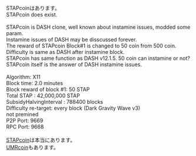 STAPcoinはあります。<br>
STAPcoin does exist.<br>
<br>
STAPcoin is DASH clone, well known about instamine issues, modded some param.<br>
Instamine issues of DASH may be disscussed forever.<br>
The reward of STAPcoin Block#1 is changed to 50 coin from 500 coin.<br>
Difficulty is same as DASH after instamine block.<br>
STAPcoin has same function as DASH v12.1.5.
50 coin can instamine or not?<br>
STAPcoin itself is the answer of DASH instamine issues.<br>
<br>
Algorithm: X11<br>
Block time: 2.0 minutes<br>
Block reward of block #1: 50 STAP<br>
Total STAP : 42,000,000 STAP<br>
SubsidyHalvingInterval : 788400 blocks<br>
Difficulty re-target: every block (Dark Gravity Wave v3)<br>
not premined<br>
P2P Port: 9669<br>
RPC Port: 9668<br>
<br>
[STAPcoin](https://github.com/umarucoin/stapcoin/releases)は本当にあります。<br>
[UMRcoin](https://umarucoin.github.io/)もあります。
